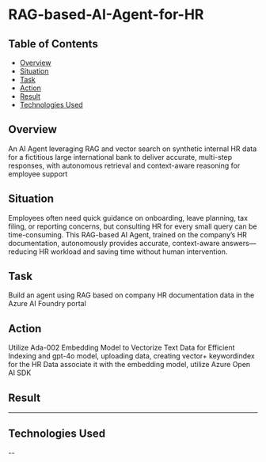 # RAG-based-AI-Agent-for-HR

## Table of Contents

- [Overview](#overview)
- [Situation](#situation)
- [Task](#task)
- [Action](#action)
- [Result](#results)    
- [Technologies Used](#technologies-used)  

## Overview

An AI Agent leveraging RAG and vector search on synthetic internal HR data for a fictitious large international bank to deliver accurate, multi-step responses, with autonomous retrieval and context-aware reasoning for employee support

## Situation

Employees often need quick guidance on onboarding, leave planning, tax filing, or reporting concerns, but consulting HR for every small query can be time-consuming. This RAG-based AI Agent, trained on the company’s HR documentation, autonomously provides accurate, context-aware answers—reducing HR workload and saving time without human intervention.

## Task 

Build an agent using RAG based on company HR documentation data in the Azure AI Foundry portal

## Action

Utilize Ada-002 Embedding Model to Vectorize Text Data for Efficient Indexing and gpt-4o model, uploading data, creating vector+ keywordindex for the HR Data associate it with the embedding model, utilize Azure Open AI SDK 




## Result

---

## Technologies Used

--
